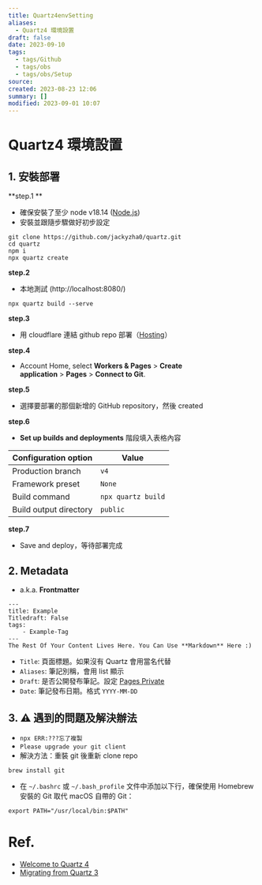 ```yaml
---
title: Quartz4envSetting
aliases:
  - Quartz4 環境設置
draft: false
date: 2023-09-10
tags:
  - tags/Github
  - tags/obs
  - tags/obs/Setup
source: 
created: 2023-08-23 12:06
summary: []
modified: 2023-09-01 10:07
---
```


# Quartz4 環境設置
## 1. 安裝部署

**step.1 **

- 確保安裝了至少 node v18.14 ([Node.js](https://nodejs.org/))
- 安裝並跟隨步驟做好初步設定

``` 
git clone https://github.com/jackyzha0/quartz.git
cd quartz
npm i
npx quartz create
```

**step.2**

-  本地測試 (http://localhost:8080/)

```
npx quartz build --serve
```

**step.3**

- 用 cloudflare 連結 github repo 部署（[Hosting](https://quartz.jzhao.xyz/hosting#cloudflare-pages)）

**step.4**

- Account Home, select **Workers & Pages** > **Create application** > **Pages** > **Connect to Git**.

**step.5**

- 選擇要部署的那個新增的 GitHub repository，然後 created

**step.6**

- **Set up builds and deployments** 階段填入表格內容

|Configuration option|Value|
|---|---|
|Production branch|`v4`|
|Framework preset|`None`|
|Build command|`npx quartz build`|
|Build output directory|`public`|

**step.7**

- Save and deploy，等待部署完成



## 2. Metadata
- a.k.a. **Frontmatter**

``` 
---
title: Example 
Titledraft: False
tags: 
	- Example-Tag
---
The Rest Of Your Content Lives Here. You Can Use **Markdown** Here :)
```

- `Title`: 頁面標題。如果沒有 Quartz 會用當名代替
- `Aliases`: 筆記別稱，會用 list 顯示
- `Draft`: 是否公開發布筆記。設定 [Pages Private](https://quartz.jzhao.xyz/features/private-pages) 
- `Date`: 筆記發布日期。格式 `YYYY-MM-DD` 
## 3. ⚠️ 遇到的問題及解決辦法

- `npx ERR:???忘了複製`
- `Please upgrade your git client`
- 解決方法：重裝 git 後重新 clone repo

```
brew install git
```

- 在 `~/.bashrc` 或 `~/.bash_profile` 文件中添加以下行，確保使用 Homebrew 安裝的 Git 取代 macOS 自帶的 Git：

```
export PATH="/usr/local/bin:$PATH"
```

# Ref.
- [Welcome to Quartz 4](https://quartz.jzhao.xyz/)
- [Migrating from Quartz 3](https://quartz.jzhao.xyz/migrating-from-Quartz-3)